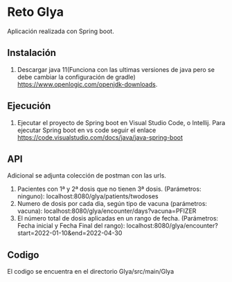 # Reto Glya

Aplicación realizada con Spring boot.

## Instalación

1. Descargar java 11(Funciona con las ultimas versiones de java pero se debe cambiar la configuración de gradle) https://www.openlogic.com/openjdk-downloads.

## Ejecución

1. Ejecutar el proyecto de Spring boot en Visual Studio Code, o Intellij. Para ejecutar Spring boot en vs code seguir el enlace https://code.visualstudio.com/docs/java/java-spring-boot

## API

Adicional se adjunta colección de postman con las urls.

1. Pacientes con 1ª y 2ª dosis que no tienen 3ª dosis. (Parámetros: ninguno): localhost:8080/glya/patients/twodoses
2. Numero de dosis por cada dia, según tipo de vacuna (parámetros: vacuna): localhost:8080/glya/encounter/days?vacuna=PFIZER
3. El número total de dosis aplicadas en un rango de fecha. (Parámetros:
Fecha inicial y Fecha Final del rango): localhost:8080/glya/encounter?start=2022-01-10&end=2022-04-30

## Codigo

El codigo se encuentra en el directorio Glya/src/main/Glya

 
